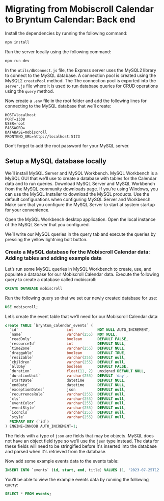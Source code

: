 # Migrating from Mobiscroll Calendar to Bryntum Calendar: Back end

Install the dependencies by running the following command:

```bash
npm install
```

Run the server locally using the following command:

```bash
npm run dev
```

In the `utils/dbConnect.js` file, the Express server uses the MySQL2 library to connect to the MySQL database. A connection pool is created using the MySQL2 `createPool` method. The 
The connection pool is exported into the `server.js` file where it is used to run database queries for CRUD operations using the `query` method.

Now create a `.env` file in the root folder and add the following lines for connecting to the MySQL database that we’ll create:

```
HOST=localhost
PORT=1338
USER=root
PASSWORD=
DATABASE=mobiscroll
FRONTEND_URL=http://localhost:5173
```

Don’t forget to add the root password for your MySQL server.

## Setup a MySQL database locally

We’ll install MySQL Server and MySQL Workbench. MySQL Workbench is a MySQL GUI that we’ll use to create a database with tables for the Calendar data and to run queries. Download MySQL Server and MySQL Workbench from the MySQL community downloads page. If you’re using Windows, you can use the MySQL Installer to download the MySQL products. Use the default configurations when configuring MySQL Server and Workbench. Make sure that you configure the MySQL Server to start at system startup for your convenience.

Open the MySQL Workbench desktop application. Open the local instance of the MySQL Server that you configured.

We’ll write our MySQL queries in the query tab and execute the queries by pressing the yellow lightning bolt button.

### Create a MySQL database for the Mobiscroll Calendar data: Adding tables and adding example data

Let’s run some MySQL queries in MySQL Workbench to create, use, and populate a database for our Mobiscroll Calendar data. Execute the following query to create a database called mobiscroll:


```sql
CREATE DATABASE mobiscroll
```

Run the following query so that we set our newly created database for use:

```sql
USE mobiscroll;
```

Let’s create the event table that we’ll need for our Mobiscroll Calendar data:

```sql
create TABLE `bryntum_calendar_events` (
  `id`                      int           NOT NULL AUTO_INCREMENT,
  `name`                    varchar(255)  NOT NULL,
  `readOnly`                boolean       DEFAULT FALSE,
  `resourceId`              int           DEFAULT NULL,
  `timeZone`                varchar(255)  DEFAULT NULL,
  `draggable`               boolean       DEFAULT TRUE,
  `resizable`               varchar(255)  DEFAULT null,
  `children`                varchar(255)  DEFAULT null,
  `allDay`                  boolean       DEFAULT FALSE,
  `duration`                float(11, 2)  unsigned DEFAULT NULL,
  `durationUnit`            varchar(255)  DEFAULT 'day',
  `startDate`               datetime      DEFAULT NULL, 
  `endDate`                 datetime      DEFAULT NULL,
  `exceptionDates`          json          DEFAULT null,
  `recurrenceRule`          varchar(255)  DEFAULT null,
  `cls`                     varchar(255)  DEFAULT null,
  `eventColor`              varchar(255)  DEFAULT null,
  `eventStyle`              varchar(255)  DEFAULT null,
  `iconCls`                 varchar(255)  DEFAULT null,
  `style`                   varchar(255)  DEFAULT null,
  PRIMARY KEY (`id`)
) ENGINE=INNODB AUTO_INCREMENT=1;
```

The fields with a type of `json` are fields that may be objects. MySQL does not have an object field type so we’ll use the `json` type instead. The data for these fields will need to be stringified before it's inserted into the database and parsed when it's retrieved from the database.

Now add some example events data to the events table:

```sql
INSERT INTO `events` (id, start, end, title) VALUES (1, '2023-07-25T12:00', '2023-07-25T14:00', 'Lunch at the office'), (2, '2023-07-25T14:10', '2023-07-25T16:00', 'General orientation'), (3, '2023-07-25T16:10', '2023-07-25T18:00', 'Stakeholder meeting'), (4, '2023-07-25T09:00', '2023-07-25T11:30', 'Management meeting');
```

You’ll be able to view the example events data by running the following query:

```sql
SELECT * FROM events;
```
